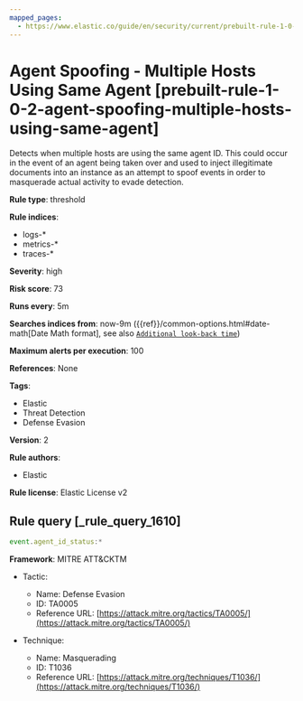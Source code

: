 ```yaml
---
mapped_pages:
  - https://www.elastic.co/guide/en/security/current/prebuilt-rule-1-0-2-agent-spoofing-multiple-hosts-using-same-agent.html
---
```


# Agent Spoofing - Multiple Hosts Using Same Agent [prebuilt-rule-1-0-2-agent-spoofing-multiple-hosts-using-same-agent]

Detects when multiple hosts are using the same agent ID. This could occur in the event of an agent being taken over and used to inject illegitimate documents into an instance as an attempt to spoof events in order to masquerade actual activity to evade detection.

**Rule type**: threshold

**Rule indices**:

* logs-*
* metrics-*
* traces-*

**Severity**: high

**Risk score**: 73

**Runs every**: 5m

**Searches indices from**: now-9m ({{ref}}/common-options.html#date-math[Date Math format], see also [`Additional look-back time`](docs-content://solutions/security/detect-and-alert/create-detection-rule.md#rule-schedule))

**Maximum alerts per execution**: 100

**References**: None

**Tags**:

* Elastic
* Threat Detection
* Defense Evasion

**Version**: 2

**Rule authors**:

* Elastic

**Rule license**: Elastic License v2

## Rule query [_rule_query_1610]

```js
event.agent_id_status:*
```

**Framework**: MITRE ATT&CKTM

* Tactic:

    * Name: Defense Evasion
    * ID: TA0005
    * Reference URL: [https://attack.mitre.org/tactics/TA0005/](https://attack.mitre.org/tactics/TA0005/)

* Technique:

    * Name: Masquerading
    * ID: T1036
    * Reference URL: [https://attack.mitre.org/techniques/T1036/](https://attack.mitre.org/techniques/T1036/)



